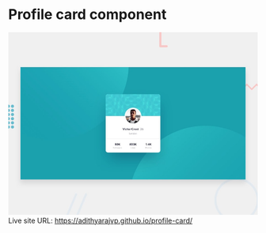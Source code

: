 # Profile card component

![Design preview for the Profile card component coding challenge](./design/desktop-preview.jpg)
Live site URL:  https://adithyarajvp.github.io/profile-card/
